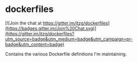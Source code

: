 dockerfiles
===========

[![Join the chat at https://gitter.im/itzg/dockerfiles](https://badges.gitter.im/Join%20Chat.svg)](https://gitter.im/itzg/dockerfiles?utm_source=badge&utm_medium=badge&utm_campaign=pr-badge&utm_content=badge)

Contains the various Dockerfile definitions I'm maintaining.

